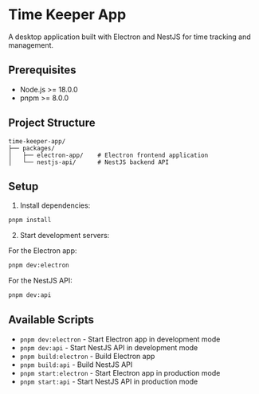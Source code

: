 # Time Keeper App

A desktop application built with Electron and NestJS for time tracking and management.

## Prerequisites

- Node.js >= 18.0.0
- pnpm >= 8.0.0

## Project Structure

```
time-keeper-app/
├── packages/
│   ├── electron-app/    # Electron frontend application
│   └── nestjs-api/      # NestJS backend API
```

## Setup

1. Install dependencies:

```bash
pnpm install
```

2. Start development servers:

For the Electron app:

```bash
pnpm dev:electron
```

For the NestJS API:

```bash
pnpm dev:api
```

## Available Scripts

- `pnpm dev:electron` - Start Electron app in development mode
- `pnpm dev:api` - Start NestJS API in development mode
- `pnpm build:electron` - Build Electron app
- `pnpm build:api` - Build NestJS API
- `pnpm start:electron` - Start Electron app in production mode
- `pnpm start:api` - Start NestJS API in production mode
